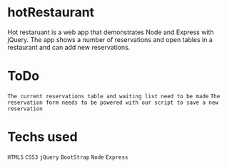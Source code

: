 # hotRestaurant
Hot restaruant is a web app that demonstrates Node and Express with jQuery. The app shows a number of reservations and open tables in a restaurant and can add new reservations.

# ToDo
`The current reservations table and waiting list need to be made`
`The reservation form needs to be powered with our script to save a new reservation`

# Techs used
`HTML5`
`CSS3`
`jQuery`
`BootStrap`
`Node`
`Express`
